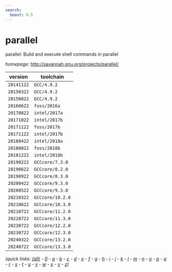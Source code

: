 ```yaml
---
search:
  boost: 0.5
---
```

# parallel

parallel: Build and execute shell commands in parallel

*homepage*: <http://savannah.gnu.org/projects/parallel/>

version | toolchain
--------|----------
``20141122`` | ``GCC/4.9.2``
``20150322`` | ``GCC/4.9.2``
``20150822`` | ``GCC/4.9.2``
``20160622`` | ``foss/2016a``
``20170822`` | ``intel/2017a``
``20171022`` | ``intel/2017b``
``20171122`` | ``foss/2017b``
``20171122`` | ``intel/2017b``
``20180422`` | ``intel/2018a``
``20180822`` | ``foss/2018b``
``20181222`` | ``intel/2018b``
``20190222`` | ``GCCcore/7.3.0``
``20190622`` | ``GCCcore/8.2.0``
``20190922`` | ``GCCcore/8.3.0``
``20200422`` | ``GCCcore/9.3.0``
``20200522`` | ``GCCcore/9.3.0``
``20210322`` | ``GCCcore/10.2.0``
``20210622`` | ``GCCcore/10.3.0``
``20210722`` | ``GCCcore/11.2.0``
``20220722`` | ``GCCcore/11.3.0``
``20230722`` | ``GCCcore/12.2.0``
``20230722`` | ``GCCcore/12.3.0``
``20240322`` | ``GCCcore/13.2.0``
``20240722`` | ``GCCcore/13.3.0``


*(quick links: [(all)](../index.md) - [0](../0/index.md) - [a](../a/index.md) - [b](../b/index.md) - [c](../c/index.md) - [d](../d/index.md) - [e](../e/index.md) - [f](../f/index.md) - [g](../g/index.md) - [h](../h/index.md) - [i](../i/index.md) - [j](../j/index.md) - [k](../k/index.md) - [l](../l/index.md) - [m](../m/index.md) - [n](../n/index.md) - [o](../o/index.md) - [p](../p/index.md) - [q](../q/index.md) - [r](../r/index.md) - [s](../s/index.md) - [t](../t/index.md) - [u](../u/index.md) - [v](../v/index.md) - [w](../w/index.md) - [x](../x/index.md) - [y](../y/index.md) - [z](../z/index.md))*

